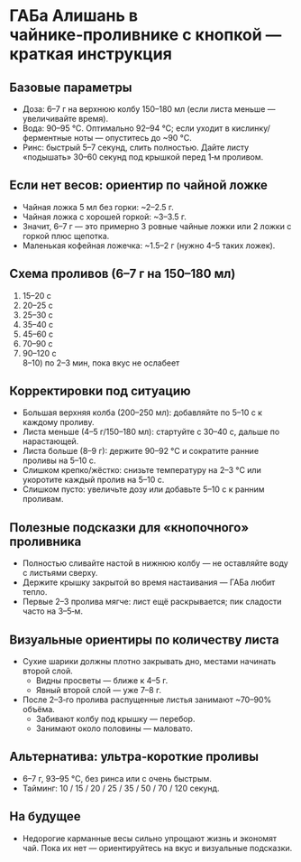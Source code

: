 # ГАБа Алишань в чайнике‑проливнике с кнопкой — краткая инструкция

## Базовые параметры
- Доза: 6–7 г на верхнюю колбу 150–180 мл (если листа меньше — увеличивайте время).
- Вода: 90–95 °C. Оптимально 92–94 °C; если уходит в кислинку/ферментные ноты — опуститесь до ~90 °C.
- Ринс: быстрый 5–7 секунд, слить полностью. Дайте листу «подышать» 30–60 секунд под крышкой перед 1‑м проливом.

## Если нет весов: ориентир по чайной ложке
- Чайная ложка 5 мл без горки: ~2–2.5 г.
- Чайная ложка с хорошей горкой: ~3–3.5 г.
- Значит, 6–7 г — это примерно 3 ровные чайные ложки или 2 ложки с горкой плюс щепотка.
- Маленькая кофейная ложечка: ~1.5–2 г (нужно 4–5 таких ложек).

## Схема проливов (6–7 г на 150–180 мл)
1) 15–20 с  
2) 20–25 с  
3) 25–30 с  
4) 35–40 с  
5) 45–60 с  
6) 70–90 с  
7) 90–120 с  
8–10) по 2–3 мин, пока вкус не ослабеет

## Корректировки под ситуацию
- Большая верхняя колба (200–250 мл): добавляйте по 5–10 с к каждому проливу.
- Листа меньше (4–5 г/150–180 мл): стартуйте с 30–40 с, дальше по нарастающей.
- Листа больше (8–9 г): держите 90–92 °C и сократите ранние проливы на 5–10 с.
- Слишком крепко/жёстко: снизьте температуру на 2–3 °C или укоротите каждый пролив на 5–10 с.
- Слишком пусто: увеличьте дозу или добавьте 5–10 с к ранним проливам.

## Полезные подсказки для «кнопочного» проливника
- Полностью сливайте настой в нижнюю колбу — не оставляйте воду с листьями сверху.
- Держите крышку закрытой во время настаивания — ГАБа любит тепло.
- Первые 2–3 пролива мягче: лист ещё раскрывается; пик сладости часто на 3–5‑м.

## Визуальные ориентиры по количеству листа
- Сухие шарики должны плотно закрывать дно, местами начинать второй слой.
  - Видны просветы — ближе к 4–5 г.
  - Явный второй слой — уже 7–8 г.
- После 2–3‑го пролива распущенные листья занимают ~70–90% объёма.
  - Забивают колбу под крышку — перебор.
  - Занимают около половины — маловато.

## Альтернатива: ультра‑короткие проливы
- 6–7 г, 93–95 °C, без ринса или с очень быстрым.
- Тайминг: 10 / 15 / 20 / 25 / 35 / 50 / 70 / 120 секунд.

## На будущее
- Недорогие карманные весы сильно упрощают жизнь и экономят чай. Пока их нет — ориентируйтесь на вкус и визуальные подсказки.

